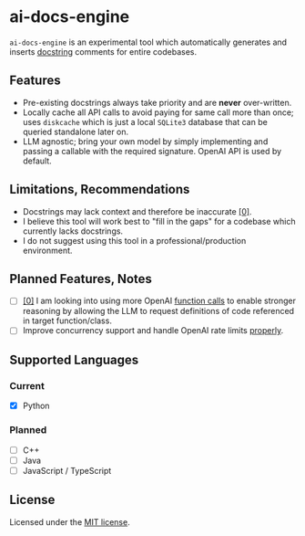 # ai-docs-engine
`ai-docs-engine` is an experimental tool which automatically generates and inserts [docstring](https://en.wikipedia.org/wiki/Docstring) comments for entire codebases. 

## Features
- Pre-existing docstrings always take priority and are **never** over-written. 
- Locally cache all API calls to avoid paying for same call more than once; uses `diskcache` which is just a local `SQLite3` database that can be queried standalone later on. 
- LLM agnostic; bring your own model by simply implementing and passing a callable with the required signature. OpenAI API is used by default. 

## Limitations, Recommendations
- Docstrings may lack context and therefore be inaccurate [[0]](#planned). 
- I believe this tool will work best to "fill in the gaps" for a codebase which currently lacks docstrings. 
- I do not suggest using this tool in a professional/production environment. 

## Planned Features, Notes
- [ ] [[0]](#limitations-recommendations) I am looking into using more OpenAI [function calls](https://platform.openai.com/docs/guides/gpt/function-calling) to enable stronger reasoning by allowing the LLM to request definitions of code referenced in target function/class. 
- [ ] Improve concurrency support and handle OpenAI rate limits [properly](https://github.com/openai/openai-cookbook/blob/main/examples/api_request_parallel_processor.py). 

## Supported Languages
### Current
- [x] Python
### Planned
- [ ] C++
- [ ] Java
- [ ] JavaScript / TypeScript

## License
Licensed under the [MIT license](https://github.com/williampettit/ai-docs-engine/blob/main/LICENSE.md).
